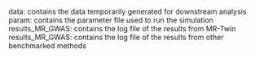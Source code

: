 data: contains the data temporarily generated for downstream analysis
param: contains the parameter file used to run the simulation
results\_MR\_GWAS: contains the log file of the results from MR-Twin
results\_MR\_GWAS: contains the log file of the results from other benchmarked methods
